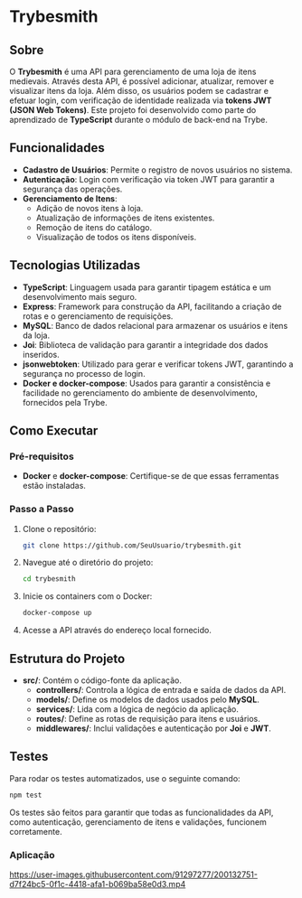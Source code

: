 # Trybesmith

## Sobre

O **Trybesmith** é uma API para gerenciamento de uma loja de itens medievais. Através desta API, é possível adicionar, atualizar, remover e visualizar itens da loja. Além disso, os usuários podem se cadastrar e efetuar login, com verificação de identidade realizada via **tokens JWT (JSON Web Tokens)**. Este projeto foi desenvolvido como parte do aprendizado de **TypeScript** durante o módulo de back-end na Trybe.

## Funcionalidades

- **Cadastro de Usuários**: Permite o registro de novos usuários no sistema.
- **Autenticação**: Login com verificação via token JWT para garantir a segurança das operações.
- **Gerenciamento de Itens**: 
  - Adição de novos itens à loja.
  - Atualização de informações de itens existentes.
  - Remoção de itens do catálogo.
  - Visualização de todos os itens disponíveis.

## Tecnologias Utilizadas

- **TypeScript**: Linguagem usada para garantir tipagem estática e um desenvolvimento mais seguro.
- **Express**: Framework para construção da API, facilitando a criação de rotas e o gerenciamento de requisições.
- **MySQL**: Banco de dados relacional para armazenar os usuários e itens da loja.
- **Joi**: Biblioteca de validação para garantir a integridade dos dados inseridos.
- **jsonwebtoken**: Utilizado para gerar e verificar tokens JWT, garantindo a segurança no processo de login.
- **Docker e docker-compose**: Usados para garantir a consistência e facilidade no gerenciamento do ambiente de desenvolvimento, fornecidos pela Trybe.

## Como Executar

### Pré-requisitos

- **Docker** e **docker-compose**: Certifique-se de que essas ferramentas estão instaladas.

### Passo a Passo

1. Clone o repositório:

    ```bash
    git clone https://github.com/SeuUsuario/trybesmith.git
    ```

2. Navegue até o diretório do projeto:

    ```bash
    cd trybesmith
    ```

3. Inicie os containers com o Docker:

    ```bash
    docker-compose up
    ```

4. Acesse a API através do endereço local fornecido.

## Estrutura do Projeto

- **src/**: Contém o código-fonte da aplicação.
  - **controllers/**: Controla a lógica de entrada e saída de dados da API.
  - **models/**: Define os modelos de dados usados pelo **MySQL**.
  - **services/**: Lida com a lógica de negócio da aplicação.
  - **routes/**: Define as rotas de requisição para itens e usuários.
  - **middlewares/**: Inclui validações e autenticação por **Joi** e **JWT**.

## Testes

Para rodar os testes automatizados, use o seguinte comando:

```bash
npm test
```

Os testes são feitos para garantir que todas as funcionalidades da API, como autenticação, gerenciamento de itens e validações, funcionem corretamente.

<h3>Aplicação</h3>

https://user-images.githubusercontent.com/91297277/200132751-d7f24bc5-0f1c-4418-afa1-b069ba58e0d3.mp4
